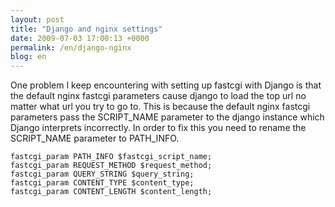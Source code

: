 ```yaml
---
layout: post
title: "Django and nginx settings"
date: 2009-07-03 17:00:13 +0000
permalink: /en/django-nginx
blog: en
---
```


One problem I keep encountering with setting up fastcgi with Django is
that the default nginx fastcgi parameters cause django to load the top
url no matter what url you try to go to. This is because the default
nginx fastcgi parameters pass the SCRIPT\_NAME parameter to the django
instance which Django interprets incorrectly. In order to fix this you
need to rename the SCRIPT\_NAME parameter to PATH\_INFO.

``` nginx
fastcgi_param PATH_INFO $fastcgi_script_name;
fastcgi_param REQUEST_METHOD $request_method;
fastcgi_param QUERY_STRING $query_string;
fastcgi_param CONTENT_TYPE $content_type;
fastcgi_param CONTENT_LENGTH $content_length;
```
